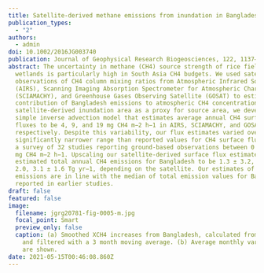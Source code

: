 ```yaml
---
title: Satellite-derived methane emissions from inundation in Bangladesh
publication_types:
  - "2"
authors:
  - admin
doi: 10.1002/2016JG003740
publication: Journal of Geophysical Research Biogeosciences, 122, 1137–1155
abstract: The uncertainty in methane (CH4) source strength of rice fields and
  wetlands is particularly high in South Asia CH4 budgets. We used satellite
  observations of CH4 column mixing ratios from Atmospheric Infrared Sounder
  (AIRS), Scanning Imaging Absorption Spectrometer for Atmospheric Chartography
  (SCIAMACHY), and Greenhouse Gases Observing Satellite (GOSAT) to estimate the
  contribution of Bangladesh emissions to atmospheric CH4 concentrations. Using
  satellite‐derived inundation area as a proxy for source area, we developed a
  simple inverse advection model that estimates average annual CH4 surface
  fluxes to be 4, 9, and 19 mg CH4 m−2 h−1 in AIRS, SCIAMACHY, and GOSAT,
  respectively. Despite this variability, our flux estimates varied over a
  significantly narrower range than reported values for CH4 surface fluxes from
  a survey of 32 studies reporting ground‐based observations between 0 and 260
  mg CH4 m−2 h−1. Upscaling our satellite‐derived surface flux estimates, we
  estimated total annual CH4 emissions for Bangladesh to be 1.3 ± 3.2, 1.8 ±
  2.0, 3.1 ± 1.6 Tg yr−1, depending on the satellite. Our estimates of total
  emissions are in line with the median of total emission values for Bangladesh
  reported in earlier studies.
draft: false
featured: false
image:
  filename: jgrg20781-fig-0005-m.jpg
  focal_point: Smart
  preview_only: false
  caption: (a) Smoothed XCH4 increases from Bangladesh, calculated from equation 2
    and filtered with a 3 month moving average. (b) Average monthly variations
    are shown.
date: 2021-05-15T00:46:08.860Z
---
```

